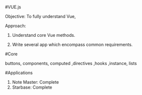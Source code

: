 #VUE.js

Objective: To fully understand Vue,

Approach:

1) Understand core Vue methods.

2) Write several app which encompass common requirements.

#Core

buttons, components, computed ,directives ,hooks ,instance, lists

#Applications

1) Note Master: Complete
2) Starbase: Complete